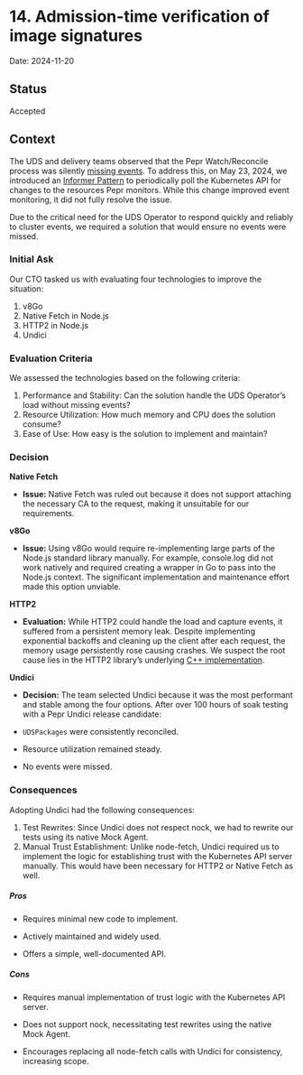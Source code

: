 # 14. Admission-time verification of image signatures

Date: 2024-11-20


## Status

Accepted


## Context

The UDS and delivery teams observed that the Pepr Watch/Reconcile process was silently [missing events](https://github.com/defenseunicorns/pepr/issues/745). To address this, on May 23, 2024, we introduced an [Informer Pattern](https://github.com/defenseunicorns/kubernetes-fluent-client/releases/tag/v2.6.0) to periodically poll the Kubernetes API for changes to the resources Pepr monitors. While this change improved event monitoring, it did not fully resolve the issue.

Due to the critical need for the UDS Operator to respond quickly and reliably to cluster events, we required a solution that would ensure no events were missed.

### Initial Ask ###

Our CTO tasked us with evaluating four technologies to improve the situation:

1. v8Go
2. Native Fetch in Node.js
3. HTTP2 in Node.js
4. Undici

### Evaluation Criteria ###

We assessed the technologies based on the following criteria:

1. Performance and Stability: Can the solution handle the UDS Operator’s load without missing events?
2. Resource Utilization: How much memory and CPU does the solution consume?
3. Ease of Use: How easy is the solution to implement and maintain?

### Decision ###

**Native Fetch**  

- **Issue:** Native Fetch was ruled out because it does not support attaching the necessary CA to the request, making it unsuitable for our requirements.

**v8Go**

- **Issue:** Using v8Go would require re-implementing large parts of the Node.js standard library manually. For example, console.log did not work natively and required creating a wrapper in Go to pass into the Node.js context. The significant implementation and maintenance effort made this option unviable.

**HTTP2**

- **Evaluation:** While HTTP2 could handle the load and capture events, it suffered from a persistent memory leak. Despite implementing exponential backoffs and cleaning up the client after each request, the memory usage persistently rose causing crashes. We suspect the root cause lies in the HTTP2 library’s underlying [C++ implementation](https://github.com/nghttp2/nghttp2/issues/1065).


**Undici**

- **Decision:** The team selected Undici because it was the most performant and stable among the four options. After over 100 hours of soak testing with a Pepr Undici release candidate:

- `UDSPackages` were consistently reconciled.

- Resource utilization remained steady.

- No events were missed.



### Consequences ###

Adopting Undici had the following consequences:  

1. Test Rewrites: Since Undici does not respect nock, we had to rewrite our tests using its native Mock Agent.
2. Manual Trust Establishment: Unlike node-fetch, Undici required us to implement the logic for establishing trust with the Kubernetes API server manually. This would have been necessary for HTTP2 or Native Fetch as well.

##### Pros

- Requires minimal new code to implement.

- Actively maintained and widely used.

- Offers a simple, well-documented API.


##### Cons

- Requires manual implementation of trust logic with the Kubernetes API server. 

- Does not support nock, necessitating test rewrites using the native Mock Agent.

- Encourages replacing all node-fetch calls with Undici for consistency, increasing scope.

